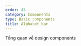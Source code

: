 ```yaml
---
order: 45
category: Components
type: Basic components
title: Alphabet bar
---
```


Tổng quan về design components
